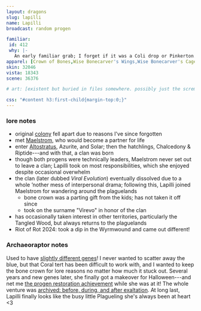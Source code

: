 ```yaml
---
layout: dragons
slug: lapilli
name: Lapilli
broadcast: random progen

familiar:
 id: 412
 why: |-
   An early familiar grab; I forget if it was a Coli drop or Pinkerton. Either way, lil winged blue, thought it looked fitting enough.
apparel: [Crown of Bones,Wise Bonecarver's Wings,Wise Bonecarver's Cage,Wise Bonecarver's Jar,Wise Bonecarver's Spine]
skin: 32046
vista: 18343
scene: 36376

# art: [existent but buried in files somewhere. possibly just the screm? // update: nope, filename is "riptidescream" so Not Her. damn sorry lapilli]

css: "#content h3:first-child{margin-top:0;}"
---
```

### lore notes
- original [colony](https://www1.flightrising.com/wiki/wiki/article/fae-dragons) fell apart due to reasons I've since forgotten
- met [Maelstrom](maelstrom), who would become a partner for life
- enter [Altostratus](altostratus), Azurite, and Solar; then the hatchlings, Chalcedony & Riptide---and with that, a clan was born
- though both progens were technically leaders, Maelstrom never set out to leave a clan; Lapilli took on most responsibilities, which she enjoyed despite occasional overwhelm
- the clan (later dubbed <i>Viral&nbsp;Evolution</i>) eventually dissolved due to a whole ’nother mess of interpersonal drama; following this, Lapilli joined Maelstrom for wandering around the plaguelands
	- bone crown was a parting gift from the kids; has not taken it off since
	- took on the surname "Virevo" in honor of the clan
- has occasionally taken interest in other territories, particularly the Tangled&nbsp;Wood, but always returns to the plaguelands
- Riot of Rot 2024: took a dip in the Wyrmwound and came out different!

### Archaeoraptor notes
Used to have [slightly different genes](../assets/img/dragons/oldver/12116085_350.png)! I never wanted to scatter away the blue, but that Coral tert has been difficult to work with, and I wanted to keep the bone crown for lore reasons no matter how much it stuck out. Several years and new genes later, she finally got a makeover for Halloween---and net me [the progen restoration achievement](https://www1.flightrising.com/game-database/achievement/134) while she was at it! The whole venture was [archived: before, during, and after exaltation](https://archive.is/https://www1.flightrising.com/dragon/12116085). At long last, Lapilli finally looks like the busy little Plagueling she's always been at heart <3